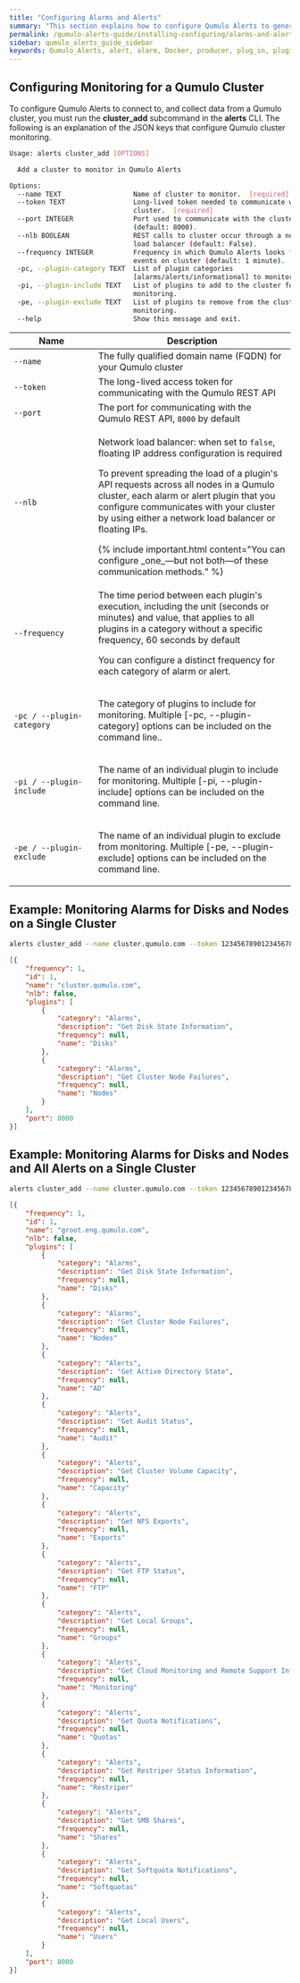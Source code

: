 ```yaml
---
title: "Configuring Alarms and Alerts"
summary: "This section explains how to configure Qumulo Alerts to generate alarms and alerts."
permalink: /qumulo-alerts-guide/installing-configuring/alarms-and-alerts.html
sidebar: qumulo_alerts_guide_sidebar
keywords: Qumulo_Alerts, alert, alarm, Docker, producer, plug_in, plugin, plug-in, monitoring, configure, configuration, JSON
---
```


## Configuring Monitoring for a Qumulo Cluster
To configure Qumulo Alerts to connect to, and collect data from a Qumulo cluster, you must run the **cluster_add** subcommand in the **alerts** CLI.
The following is an explanation of the JSON keys that configure Qumulo cluster monitoring.

```bash
Usage: alerts cluster_add [OPTIONS]

  Add a cluster to monitor in Qumulo Alerts

Options:
  --name TEXT                  Name of cluster to monitor.  [required]
  --token TEXT                 Long-lived token needed to communicate with the
                               cluster.  [required]
  --port INTEGER               Port used to communicate with the cluster
                               (default: 8000).
  --nlb BOOLEAN                REST calls to cluster occur through a network
                               load balancer (default: False).
  --frequency INTEGER          Frequency in which Qumulo Alerts looks for
                               events on cluster (default: 1 minute).
  -pc, --plugin-category TEXT  List of plugin categories
                               [alarms/alerts/informational] to monitor.
  -pi, --plugin-include TEXT   List of plugins to add to the cluster for
                               monitoring.
  -pe, --plugin-exclude TEXT   List of plugins to remove from the cluster for
                               monitoring.
  --help                       Show this message and exit.

```

<table>
  <colgroup>
    <col span="1" style="width: 30%;">
    <col span="1" style="width: 70%;">
  </colgroup>
<thead>
  <tr>
    <th>Name</th>
    <th>Description</th>
  </tr>
</thead>
<tbody>
  <tr>
    <td><code>--name</code></td>
    <td>The fully qualified domain name (FQDN) for your Qumulo cluster</td>
  </tr>
  <tr>
    <td><code>--token</code></td>
    <td>The long-lived access token for communicating with the Qumulo REST API</td>
  </tr> 
  <tr>
    <td><code>--port</code></td>
    <td>The port for communicating with the Qumulo REST API, <code>8000</code> by default</td>
  </tr>
  <tr>
    <td><code>--nlb</code></td>
    <td>
      <p>Network load balancer: when set to <code>false</code>, floating IP address configuration is required</p>    
      <p>To prevent spreading the load of a plugin's API requests across all nodes in a Qumulo cluster, each alarm or alert plugin that you configure communicates with your cluster by using either a network load balancer or floating IPs.</p>
      {% include important.html content="You can configure _one_&mdash;but not both&mdash;of these communication methods." %}
    </td>
  </tr>
  <tr>
    <td><code>--frequency</code></td>
    <td>
      <p>The time period between each plugin's execution, including the unit (seconds or minutes) and value, that applies to all plugins in a category without a specific frequency, 60 seconds by default</p>
      <p>You can configure a distinct frequency for each category of alarm or alert.</p>
    </td>
  </tr>
  <tr>
    <td><code>-pc / --plugin-category</code></td>
    <td>
      <p>The category of plugins to include for monitoring. Multiple [-pc, --plugin-category] options can be included on the command line..</p>
    </td>
  </tr>
  <tr>
    <td><code>-pi / --plugin-include</code></td>
    <td>
      <p>The name of an individual plugin to include for monitoring. Multiple [-pi, --plugin-include] options can be included on the command line.</p>
    </td>
  </tr>
  <tr>
    <td><code>-pe / --plugin-exclude</code></td>
    <td>
      <p>The name of an individual plugin to exclude from monitoring. Multiple [-pe, --plugin-exclude] options can be included on the command line.</p>
    </td>
  </tr>
</tbody>
</table>

## Example: Monitoring Alarms for Disks and Nodes on a Single Cluster

```bash
alerts cluster_add --name cluster.qumulo.com --token 12345678901234567890 -pi Disks -pi Nodes
```
```json
[{
    "frequency": 1,
    "id": 1,
    "name": "cluster.qumulo.com",
    "nlb": false,
    "plugins": [
        {
            "category": "Alarms",
            "description": "Get Disk State Information",
            "frequency": null,
            "name": "Disks"
        },
        {
            "category": "Alarms",
            "description": "Get Cluster Node Failures",
            "frequency": null,
            "name": "Nodes"
        }
    ],
    "port": 8000
}]

```

## Example: Monitoring Alarms for Disks and Nodes and All Alerts on a Single Cluster

```bash
alerts cluster_add --name cluster.qumulo.com --token 12345678901234567890 -pi Disks -pi Nodes -pc Alerts
```
```json
[{
    "frequency": 1,
    "id": 1,
    "name": "groot.eng.qumulo.com",
    "nlb": false,
    "plugins": [
        {
            "category": "Alarms",
            "description": "Get Disk State Information",
            "frequency": null,
            "name": "Disks"
        },
        {
            "category": "Alarms",
            "description": "Get Cluster Node Failures",
            "frequency": null,
            "name": "Nodes"
        },
        {
            "category": "Alerts",
            "description": "Get Active Directory State",
            "frequency": null,
            "name": "AD"
        },
        {
            "category": "Alerts",
            "description": "Get Audit Status",
            "frequency": null,
            "name": "Audit"
        },
        {
            "category": "Alerts",
            "description": "Get Cluster Volume Capacity",
            "frequency": null,
            "name": "Capacity"
        },
        {
            "category": "Alerts",
            "description": "Get NFS Exports",
            "frequency": null,
            "name": "Exports"
        },
        {
            "category": "Alerts",
            "description": "Get FTP Status",
            "frequency": null,
            "name": "FTP"
        },
        {
            "category": "Alerts",
            "description": "Get Local Groups",
            "frequency": null,
            "name": "Groups"
        },
        {
            "category": "Alerts",
            "description": "Get Cloud Monitoring and Remote Support Information",
            "frequency": null,
            "name": "Monitoring"
        },
        {
            "category": "Alerts",
            "description": "Get Quota Notifications",
            "frequency": null,
            "name": "Quotas"
        },
        {
            "category": "Alerts",
            "description": "Get Restriper Status Information",
            "frequency": null,
            "name": "Restriper"
        },
        {
            "category": "Alerts",
            "description": "Get SMB Shares",
            "frequency": null,
            "name": "Shares"
        },
        {
            "category": "Alerts",
            "description": "Get Softquota Notifications",
            "frequency": null,
            "name": "Softquotas"
        },
        {
            "category": "Alerts",
            "description": "Get Local Users",
            "frequency": null,
            "name": "Users"
        }
    ],
    "port": 8000
}]
```
